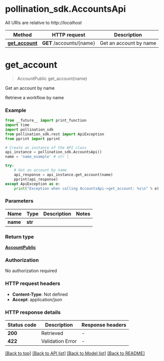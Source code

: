 # pollination_sdk.AccountsApi

All URIs are relative to *http://localhost*

Method | HTTP request | Description
------------- | ------------- | -------------
[**get_account**](AccountsApi.md#get_account) | **GET** /accounts/{name} | Get an account by name


# **get_account**
> AccountPublic get_account(name)

Get an account by name

Retrieve a workflow by name

### Example

```python
from __future__ import print_function
import time
import pollination_sdk
from pollination_sdk.rest import ApiException
from pprint import pprint

# Create an instance of the API class
api_instance = pollination_sdk.AccountsApi()
name = 'name_example' # str | 

try:
    # Get an account by name
    api_response = api_instance.get_account(name)
    pprint(api_response)
except ApiException as e:
    print("Exception when calling AccountsApi->get_account: %s\n" % e)
```

### Parameters

Name | Type | Description  | Notes
------------- | ------------- | ------------- | -------------
 **name** | **str**|  | 

### Return type

[**AccountPublic**](AccountPublic.md)

### Authorization

No authorization required

### HTTP request headers

 - **Content-Type**: Not defined
 - **Accept**: application/json

### HTTP response details
| Status code | Description | Response headers |
|-------------|-------------|------------------|
**200** | Retrieved |  -  |
**422** | Validation Error |  -  |

[[Back to top]](#) [[Back to API list]](../README.md#documentation-for-api-endpoints) [[Back to Model list]](../README.md#documentation-for-models) [[Back to README]](../README.md)

